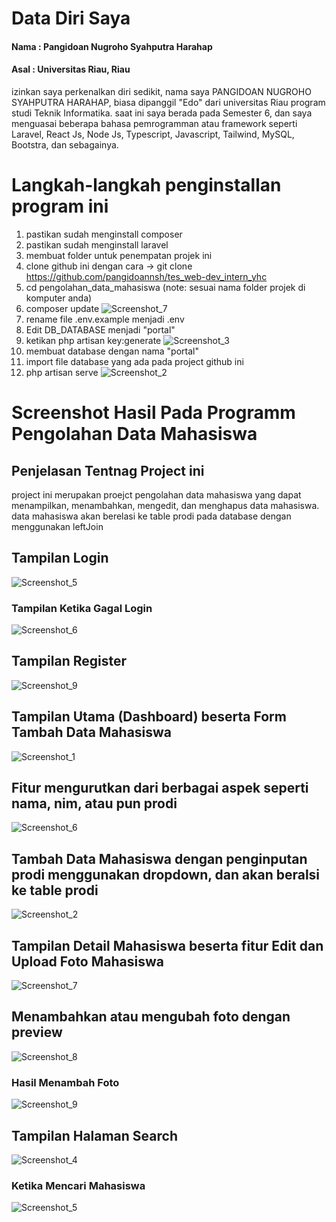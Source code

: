 # Data Diri Saya
#### Nama : Pangidoan Nugroho Syahputra Harahap
#### Asal : Universitas Riau, Riau

izinkan saya perkenalkan diri sedikit, nama saya PANGIDOAN NUGROHO SYAHPUTRA HARAHAP, biasa dipanggil "Edo" dari universitas Riau program studi Teknik Informatika. saat ini saya berada pada Semester 6, dan saya menguasai beberapa bahasa pemrogramman atau framework seperti Laravel, React Js, Node Js, Typescript, Javascript, Tailwind, MySQL, Bootstra, dan sebagainya. 

# Langkah-langkah penginstallan program ini
1. pastikan sudah menginstall composer
2. pastikan sudah menginstall laravel
4. membuat folder untuk penempatan projek ini
4. clone github ini dengan cara -> git clone https://github.com/pangidoannsh/tes_web-dev_intern_yhc
5. cd pengolahan_data_mahasiswa (note: sesuai nama folder projek di komputer anda)
6. composer update
 ![Screenshot_7](https://user-images.githubusercontent.com/74215225/211141235-ee55c265-d1d1-42cd-8e31-ec3b4cbd2e60.png)
7. rename file .env.example menjadi .env
8. Edit DB_DATABASE menjadi "portal"
9. ketikan php artisan key:generate
 ![Screenshot_3](https://user-images.githubusercontent.com/74215225/211141497-f5270b48-4511-4667-8f8a-247eb37d9830.png)
10. membuat database dengan nama "portal"
11. import file database yang ada pada project github ini
12. php artisan serve
  ![Screenshot_2](https://user-images.githubusercontent.com/74215225/211141245-cbf7e5a6-cf74-42b9-9dd6-1160b972d003.png)


# Screenshot Hasil Pada Programm Pengolahan Data Mahasiswa
## Penjelasan Tentnag Project ini
project ini merupakan proejct pengolahan data mahasiswa yang dapat menampilkan, menambahkan, mengedit, dan menghapus data mahasiswa. data mahasiswa akan berelasi ke table prodi pada database dengan menggunakan leftJoin

## Tampilan Login
 ![Screenshot_5](https://user-images.githubusercontent.com/74215225/211141667-8fa3976c-1c16-4c64-92c1-3c38f0caad16.png)
### Tampilan Ketika Gagal Login
 ![Screenshot_6](https://user-images.githubusercontent.com/74215225/211141677-afb8a3c7-9ca4-49e4-a75a-c304d78d543a.png)
## Tampilan Register
 ![Screenshot_9](https://user-images.githubusercontent.com/74215225/211141744-17e897e0-80b2-49c0-93b8-5ef362c20eae.png)
## Tampilan Utama (Dashboard) beserta Form Tambah Data Mahasiswa
 ![Screenshot_1](https://user-images.githubusercontent.com/74215225/211158214-92974ac9-cda0-4f7a-8ad0-1982eea4adeb.png)
## Fitur mengurutkan dari berbagai aspek seperti nama, nim, atau pun prodi
 ![Screenshot_6](https://user-images.githubusercontent.com/74215225/211158559-5db9536d-ed70-4717-b81b-4389765bd689.png)
## Tambah Data Mahasiswa dengan penginputan prodi menggunakan dropdown, dan akan beralsi ke table prodi
 ![Screenshot_2](https://user-images.githubusercontent.com/74215225/211158263-0a16a2f6-0090-4419-85b2-def509f68e4b.png)
## Tampilan Detail Mahasiswa beserta fitur Edit dan Upload Foto Mahasiswa
 ![Screenshot_7](https://user-images.githubusercontent.com/74215225/211158301-1cedd866-71ef-4e57-87ef-a4880436c31d.png)
## Menambahkan atau mengubah foto dengan preview 
 ![Screenshot_8](https://user-images.githubusercontent.com/74215225/211158308-d96689be-61b1-46f2-98ac-953152ddefdc.png)
 ### Hasil Menambah Foto
 ![Screenshot_9](https://user-images.githubusercontent.com/74215225/211158314-7d8f9570-13c7-44ae-8749-0e609889204a.png)
## Tampilan Halaman Search
 ![Screenshot_4](https://user-images.githubusercontent.com/74215225/211158360-4ccdd634-4360-45b1-bae5-b51a36df8d75.png)
### Ketika Mencari Mahasiswa
 ![Screenshot_5](https://user-images.githubusercontent.com/74215225/211158371-811d09c4-abac-481b-880b-877d674e3443.png)
